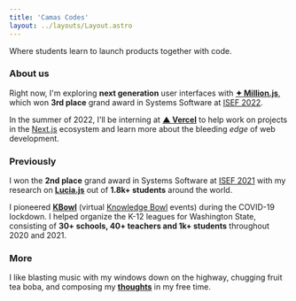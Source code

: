 ```yaml
---
title: 'Camas Codes'
layout: ../layouts/Layout.astro
---
```


Where students learn to launch products together with code.

### About us

Right now, I'm exploring **next generation** user interfaces with
[**✦ Million.js**](https://millionjs.org/), which won **3rd place** grand award in Systems Software at [ISEF 2022](https://www.societyforscience.org/press-release/regeneron-isef-full-awards-2022/#:~:text=SOFT037).

In the summer of 2022, I'll be interning at [**▲ Vercel**](https://vercel.com) to help work on projects in the [Next.js](https://nextjs.org) ecosystem and learn more about the bleeding _edge_ of web
development.

### Previously

I won the **2nd place** grand award in Systems Software at
[ISEF 2021](https://www.societyforscience.org/press-release/2021-regeneron-isef-grand-awards/#:~:text=SOFT031) with my research on [**Lucia.js**](https://projectboard.world/isef/project/soft031---lucia) out of **1.8k+ students** around the world.

I pioneered [**KBowl**](https://kbowl.aidenybai.com) (virtual [Knowledge Bowl](https://en.wikipedia.org/wiki/Knowledge_Bowl) events) during the COVID-19 lockdown. I helped organize the K-12 leagues for Washington State, consisting of
**30+ schools, 40+ teachers and 1k+ students** throughout
2020 and 2021.

### More

I like blasting music with my windows down on the highway, chugging fruit tea boba, and composing my [**thoughts**](/thoughts) in my free time.
